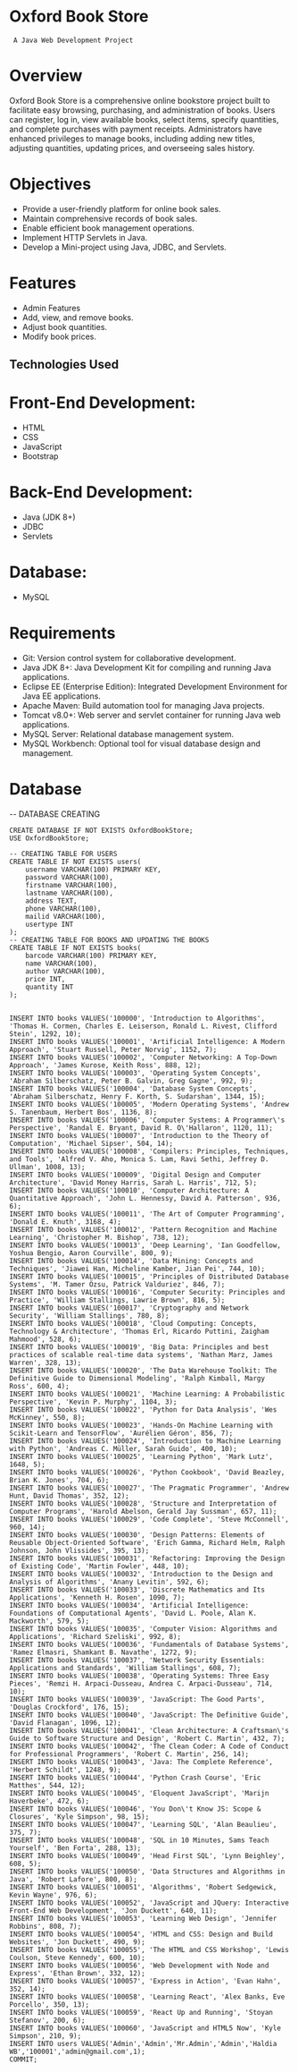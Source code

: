 # Oxford Book Store
     A Java Web Development Project

# Overview
Oxford Book Store is a comprehensive online bookstore project built to facilitate easy browsing, purchasing, and administration of books. Users can register, log in, view available books, select items, specify quantities, and complete purchases with payment receipts. Administrators have enhanced privileges to manage books, including adding new titles, adjusting quantities, updating prices, and overseeing sales history.

# Objectives
- Provide a user-friendly platform for online book sales.
- Maintain comprehensive records of book sales.
- Enable efficient book management operations.
- Implement HTTP Servlets in Java.
- Develop a Mini-project using Java, JDBC, and Servlets.
  
# Features
- Admin Features
- Add, view, and remove books.
- Adjust book quantities.
- Modify book prices.
  
##  Technologies Used
# Front-End Development:
- HTML
- CSS
- JavaScript
- Bootstrap
# Back-End Development:
- Java (JDK 8+)
- JDBC
- Servlets
# Database:
- MySQL
  
# Requirements
- Git: Version control system for collaborative development.
- Java JDK 8+: Java Development Kit for compiling and running Java applications.
- Eclipse EE (Enterprise Edition): Integrated Development Environment for Java EE applications.
- Apache Maven: Build automation tool for managing Java projects.
- Tomcat v8.0+: Web server and servlet container for running Java web applications.
- MySQL Server: Relational database management system.
- MySQL Workbench: Optional tool for visual database design and management.

# Database
-- DATABASE CREATING
```
CREATE DATABASE IF NOT EXISTS OxfordBookStore;
USE OxfordBookStore;

-- CREATING TABLE FOR USERS
CREATE TABLE IF NOT EXISTS users(
    username VARCHAR(100) PRIMARY KEY,
    password VARCHAR(100),
    firstname VARCHAR(100),
    lastname VARCHAR(100),
    address TEXT,
    phone VARCHAR(100),
    mailid VARCHAR(100),
    usertype INT
);
-- CREATING TABLE FOR BOOKS AND UPDATING THE BOOKS
CREATE TABLE IF NOT EXISTS books(
    barcode VARCHAR(100) PRIMARY KEY,
    name VARCHAR(100),
    author VARCHAR(100),
    price INT,
    quantity INT
);


INSERT INTO books VALUES('100000', 'Introduction to Algorithms', 'Thomas H. Cormen, Charles E. Leiserson, Ronald L. Rivest, Clifford Stein', 1292, 10);
INSERT INTO books VALUES('100001', 'Artificial Intelligence: A Modern Approach', 'Stuart Russell, Peter Norvig', 1152, 7);
INSERT INTO books VALUES('100002', 'Computer Networking: A Top-Down Approach', 'James Kurose, Keith Ross', 888, 12);
INSERT INTO books VALUES('100003', 'Operating System Concepts', 'Abraham Silberschatz, Peter B. Galvin, Greg Gagne', 992, 9);
INSERT INTO books VALUES('100004', 'Database System Concepts', 'Abraham Silberschatz, Henry F. Korth, S. Sudarshan', 1344, 15);
INSERT INTO books VALUES('100005', 'Modern Operating Systems', 'Andrew S. Tanenbaum, Herbert Bos', 1136, 8);
INSERT INTO books VALUES('100006', 'Computer Systems: A Programmer\'s Perspective', 'Randal E. Bryant, David R. O\'Hallaron', 1120, 11);
INSERT INTO books VALUES('100007', 'Introduction to the Theory of Computation', 'Michael Sipser', 504, 14);
INSERT INTO books VALUES('100008', 'Compilers: Principles, Techniques, and Tools', 'Alfred V. Aho, Monica S. Lam, Ravi Sethi, Jeffrey D. Ullman', 1008, 13);
INSERT INTO books VALUES('100009', 'Digital Design and Computer Architecture', 'David Money Harris, Sarah L. Harris', 712, 5);
INSERT INTO books VALUES('100010', 'Computer Architecture: A Quantitative Approach', 'John L. Hennessy, David A. Patterson', 936, 6);
INSERT INTO books VALUES('100011', 'The Art of Computer Programming', 'Donald E. Knuth', 3168, 4);
INSERT INTO books VALUES('100012', 'Pattern Recognition and Machine Learning', 'Christopher M. Bishop', 738, 12);
INSERT INTO books VALUES('100013', 'Deep Learning', 'Ian Goodfellow, Yoshua Bengio, Aaron Courville', 800, 9);
INSERT INTO books VALUES('100014', 'Data Mining: Concepts and Techniques', 'Jiawei Han, Micheline Kamber, Jian Pei', 744, 10);
INSERT INTO books VALUES('100015', 'Principles of Distributed Database Systems', 'M. Tamer Özsu, Patrick Valduriez', 846, 7);
INSERT INTO books VALUES('100016', 'Computer Security: Principles and Practice', 'William Stallings, Lawrie Brown', 816, 5);
INSERT INTO books VALUES('100017', 'Cryptography and Network Security', 'William Stallings', 780, 8);
INSERT INTO books VALUES('100018', 'Cloud Computing: Concepts, Technology & Architecture', 'Thomas Erl, Ricardo Puttini, Zaigham Mahmood', 528, 6);
INSERT INTO books VALUES('100019', 'Big Data: Principles and best practices of scalable real-time data systems', 'Nathan Marz, James Warren', 328, 13);
INSERT INTO books VALUES('100020', 'The Data Warehouse Toolkit: The Definitive Guide to Dimensional Modeling', 'Ralph Kimball, Margy Ross', 600, 4);
INSERT INTO books VALUES('100021', 'Machine Learning: A Probabilistic Perspective', 'Kevin P. Murphy', 1104, 3);
INSERT INTO books VALUES('100022', 'Python for Data Analysis', 'Wes McKinney', 550, 8);
INSERT INTO books VALUES('100023', 'Hands-On Machine Learning with Scikit-Learn and TensorFlow', 'Aurélien Géron', 856, 7);
INSERT INTO books VALUES('100024', 'Introduction to Machine Learning with Python', 'Andreas C. Müller, Sarah Guido', 400, 10);
INSERT INTO books VALUES('100025', 'Learning Python', 'Mark Lutz', 1648, 5);
INSERT INTO books VALUES('100026', 'Python Cookbook', 'David Beazley, Brian K. Jones', 704, 6);
INSERT INTO books VALUES('100027', 'The Pragmatic Programmer', 'Andrew Hunt, David Thomas', 352, 12);
INSERT INTO books VALUES('100028', 'Structure and Interpretation of Computer Programs', 'Harold Abelson, Gerald Jay Sussman', 657, 11);
INSERT INTO books VALUES('100029', 'Code Complete', 'Steve McConnell', 960, 14);
INSERT INTO books VALUES('100030', 'Design Patterns: Elements of Reusable Object-Oriented Software', 'Erich Gamma, Richard Helm, Ralph Johnson, John Vlissides', 395, 13);
INSERT INTO books VALUES('100031', 'Refactoring: Improving the Design of Existing Code', 'Martin Fowler', 448, 10);
INSERT INTO books VALUES('100032', 'Introduction to the Design and Analysis of Algorithms', 'Anany Levitin', 592, 6);
INSERT INTO books VALUES('100033', 'Discrete Mathematics and Its Applications', 'Kenneth H. Rosen', 1090, 7);
INSERT INTO books VALUES('100034', 'Artificial Intelligence: Foundations of Computational Agents', 'David L. Poole, Alan K. Mackworth', 579, 5);
INSERT INTO books VALUES('100035', 'Computer Vision: Algorithms and Applications', 'Richard Szeliski', 992, 8);
INSERT INTO books VALUES('100036', 'Fundamentals of Database Systems', 'Ramez Elmasri, Shamkant B. Navathe', 1272, 9);
INSERT INTO books VALUES('100037', 'Network Security Essentials: Applications and Standards', 'William Stallings', 608, 7);
INSERT INTO books VALUES('100038', 'Operating Systems: Three Easy Pieces', 'Remzi H. Arpaci-Dusseau, Andrea C. Arpaci-Dusseau', 714, 10);
INSERT INTO books VALUES('100039', 'JavaScript: The Good Parts', 'Douglas Crockford', 176, 15);
INSERT INTO books VALUES('100040', 'JavaScript: The Definitive Guide', 'David Flanagan', 1096, 12);
INSERT INTO books VALUES('100041', 'Clean Architecture: A Craftsman\'s Guide to Software Structure and Design', 'Robert C. Martin', 432, 7);
INSERT INTO books VALUES('100042', 'The Clean Coder: A Code of Conduct for Professional Programmers', 'Robert C. Martin', 256, 14);
INSERT INTO books VALUES('100043', 'Java: The Complete Reference', 'Herbert Schildt', 1248, 9);
INSERT INTO books VALUES('100044', 'Python Crash Course', 'Eric Matthes', 544, 12);
INSERT INTO books VALUES('100045', 'Eloquent JavaScript', 'Marijn Haverbeke', 472, 6);
INSERT INTO books VALUES('100046', 'You Don\'t Know JS: Scope & Closures', 'Kyle Simpson', 98, 15);
INSERT INTO books VALUES('100047', 'Learning SQL', 'Alan Beaulieu', 375, 7);
INSERT INTO books VALUES('100048', 'SQL in 10 Minutes, Sams Teach Yourself', 'Ben Forta', 288, 13);
INSERT INTO books VALUES('100049', 'Head First SQL', 'Lynn Beighley', 608, 5);
INSERT INTO books VALUES('100050', 'Data Structures and Algorithms in Java', 'Robert Lafore', 800, 8);
INSERT INTO books VALUES('100051', 'Algorithms', 'Robert Sedgewick, Kevin Wayne', 976, 6);
INSERT INTO books VALUES('100052', 'JavaScript and JQuery: Interactive Front-End Web Development', 'Jon Duckett', 640, 11);
INSERT INTO books VALUES('100053', 'Learning Web Design', 'Jennifer Robbins', 808, 7);
INSERT INTO books VALUES('100054', 'HTML and CSS: Design and Build Websites', 'Jon Duckett', 490, 9);
INSERT INTO books VALUES('100055', 'The HTML and CSS Workshop', 'Lewis Coulson, Steve Kennedy', 600, 10);
INSERT INTO books VALUES('100056', 'Web Development with Node and Express', 'Ethan Brown', 332, 12);
INSERT INTO books VALUES('100057', 'Express in Action', 'Evan Hahn', 352, 14);
INSERT INTO books VALUES('100058', 'Learning React', 'Alex Banks, Eve Porcello', 350, 13);
INSERT INTO books VALUES('100059', 'React Up and Running', 'Stoyan Stefanov', 200, 6);
INSERT INTO books VALUES('100060', 'JavaScript and HTML5 Now', 'Kyle Simpson', 210, 9);
INSERT INTO users VALUES('Admin','Admin','Mr.Admin','Admin','Haldia WB','100001','admin@gmail.com',1);
COMMIT;
```
